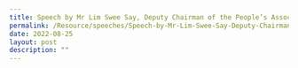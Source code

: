 ```yaml
---
title: Speech by Mr Lim Swee Say, Deputy Chairman of the People’s Association
permalink: /Resource/speeches/Speech-by-Mr-Lim-Swee-Say-Deputy-Chairman-of-the-PA
date: 2022-08-25
layout: post
description: ""
---
```

